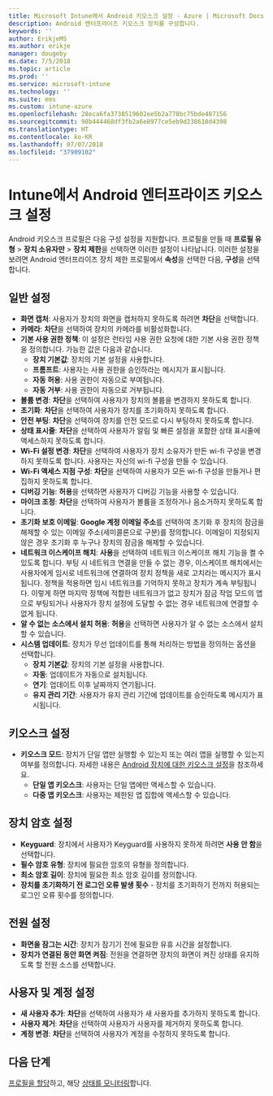 ```yaml
---
title: Microsoft Intune에서 Android 키오스크 설정 - Azure | Microsoft Docs
description: Android 엔터프라이즈 키오스크 장치를 구성합니다.
keywords: ''
author: ErikjeMS
ms.author: erikje
manager: dougeby
ms.date: 7/5/2018
ms.topic: article
ms.prod: ''
ms.service: microsoft-intune
ms.technology: ''
ms.suite: ems
ms.custom: intune-azure
ms.openlocfilehash: 28eca6fa3738519602ee5b2a778bc75bde487156
ms.sourcegitcommit: 98b444468df3fb2a6e8977ce5eb9d238610d4398
ms.translationtype: HT
ms.contentlocale: ko-KR
ms.lasthandoff: 07/07/2018
ms.locfileid: "37909102"
---
```

# <a name="android-enterprise-kiosk-settings-in-intune"></a>Intune에서 Android 엔터프라이즈 키오스크 설정

Android 키오스크 프로필은 다음 구성 설정을 지원합니다. 프로필을 만들 때 **프로필 유형** > **장치 소유자만** > **장치 제한**을 선택하면 이러한 설정이 나타납니다. 이러한 설정을 보려면 Android 엔터프라이즈 장치 제한 프로필에서 **속성**을 선택한 다음, **구성**을 선택합니다.

## <a name="general-settings"></a>일반 설정

- **화면 캡처**: 사용자가 장치의 화면을 캡처하지 못하도록 하려면 **차단**을 선택합니다.
- **카메라**: **차단**을 선택하여 장치의 카메라를 비활성화합니다.
- **기본 사용 권한 정책**: 이 설정은 런타임 사용 권한 요청에 대한 기본 사용 권한 정책을 정의합니다. 가능한 값은 다음과 같습니다.
    - **장치 기본값**: 장치의 기본 설정을 사용합니다.
    - **프롬프트**: 사용자는 사용 권한을 승인하라는 메시지가 표시됩니다.
    - **자동 허용**: 사용 권한이 자동으로 부여됩니다.
    - **자동 거부**: 사용 권한이 자동으로 거부됩니다.
- **볼륨 변경**: **차단**을 선택하여 사용자가 장치의 볼륨을 변경하지 못하도록 합니다.
- **초기화**: **차단**을 선택하여 사용자가 장치를 초기화하지 못하도록 합니다.
- **안전 부팅**: **차단**을 선택하여 장치를 안전 모드로 다시 부팅하지 못하도록 합니다.
- **상태 표시줄**: **차단**을 선택하여 사용자가 알림 및 빠른 설정을 포함한 상태 표시줄에 액세스하지 못하도록 합니다.
- **Wi-Fi 설정 변경**: **차단**을 선택하여 사용자가 장치 소유자가 만든 wi-fi 구성을 변경하지 못하도록 합니다. 사용자는 자신의 wi-fi 구성을 만들 수 있습니다.
- **Wi-Fi 액세스 지점 구성**: **차단**을 선택하여 사용자가 모든 wi-fi 구성을 만들거나 편집하지 못하도록 합니다.
- **디버깅 기능**: **허용**을 선택하면 사용자가 디버깅 기능을 사용할 수 있습니다.
- **마이크 조정**: **차단**을 선택하여 사용자가 볼륨을 조정하거나 음소거하지 못하도록 합니다.
- **초기화 보호 이메일**: **Google 계정 이메일 주소**를 선택하여 초기화 후 장치의 잠금을 해제할 수 있는 이메일 주소(세미콜론으로 구분)를 정의합니다. 이메일이 지정되지 않은 경우 초기화 후 누구나 장치의 잠금을 해제할 수 있습니다.
- **네트워크 이스케이프 해치**: **사용**을 선택하여 네트워크 이스케이프 해치 기능을 켤 수 있도록 합니다. 부팅 시 네트워크 연결을 만들 수 없는 경우, 이스케이프 해치에서는 사용자에게 임시로 네트워크에 연결하여 장치 정책을 새로 고치라는 메시지가 표시됩니다. 정책을 적용하면 임시 네트워크를 기억하지 못하고 장치가 계속 부팅됩니다. 이렇게 하면 마지막 정책에 적합한 네트워크가 없고 장치가 잠금 작업 모드의 앱으로 부팅되거나 사용자가 장치 설정에 도달할 수 없는 경우 네트워크에 연결할 수 없게 됩니다.
- **알 수 없는 소스에서 설치 허용**: **허용**을 선택하면 사용자가 알 수 없는 소스에서 설치할 수 있습니다.
- **시스템 업데이트**: 장치가 무선 업데이트를 통해 처리하는 방법을 정의하는 옵션을 선택합니다.
    - **장치 기본값**: 장치의 기본 설정을 사용합니다.
    - **자동**: 업데이트가 자동으로 설치됩니다.
    - **연기**: 업데이트 이후 날짜까지 연기됩니다.
    - **유지 관리 기간**: 사용자가 유지 관리 기간에 업데이트를 승인하도록 메시지가 표시됩니다.

## <a name="kiosk-settings"></a>키오스크 설정

- **키오스크 모드**: 장치가 단일 앱만 실행할 수 있는지 또는 여러 앱을 실행할 수 있는지 여부를 정의합니다. 자세한 내용은 [Android 장치에 대한 키오스크 설정](android-kiosk-settings.md)을 참조하세요.
    - **단일 앱 키오스크**: 사용자는 단일 앱에만 액세스할 수 있습니다.
    - **다중 앱 키오스크**: 사용자는 제한된 앱 집합에 액세스할 수 있습니다.

## <a name="device-password-settings"></a>장치 암호 설정

- **Keyguard**: 장치에서 사용자가 Keyguard를 사용하지 못하게 하려면 **사용 안 함**을 선택합니다.
- **필수 암호 유형**: 장치에 필요한 암호의 유형을 정의합니다.
- **최소 암호 길이**: 장치에 필요한 최소 암호 길이를 정의합니다.
- **장치를 초기화하기 전 로그인 오류 발생 횟수** - 장치를 초기화하기 전까지 허용되는 로그인 오류 횟수를 정의합니다.

## <a name="power-settings"></a>전원 설정

- **화면을 잠그는 시간**: 장치가 잠기기 전에 필요한 유휴 시간을 설정합니다.
- **장치가 연결된 동안 화면 켜짐**: 전원을 연결하면 장치의 화면이 켜진 상태를 유지하도록 할 전원 소스를 선택합니다.

## <a name="users-and-accounts-settings"></a>사용자 및 계정 설정

- **새 사용자 추가**: **차단**을 선택하여 사용자가 새 사용자를 추가하지 못하도록 합니다.
- **사용자 제거**: **차단**을 선택하여 사용자가 사용자를 제거하지 못하도록 합니다.
- **계정 변경**: **차단**을 선택하여 사용자가 계정을 수정하지 못하도록 합니다.

## <a name="next-steps"></a>다음 단계
[프로필을 할당](device-profile-assign.md)하고, 해당 [상태를 모니터링](device-profile-monitor.md)합니다.



